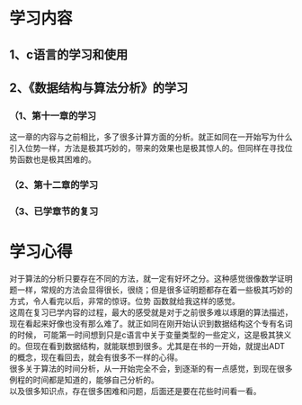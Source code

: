 # 学习内容
## 1、c语言的学习和使用
## 2、《数据结构与算法分析》的学习
### （1、第十一章的学习
这一章的内容与之前相比，多了很多计算方面的分析。就正如同在一开始写为什么引入位势一样，方法是极其巧妙的，带来的效果也是极其惊人的。但同样在寻找位势函数也是极其困难的。
### （2、第十二章的学习
### （3、已学章节的复习
# 学习心得
对于算法的分析只要存在不同的方法，就一定有好坏之分。这种感觉很像数学证明题一样，常规的方法会显得很长，很绕；但是很多证明题都存在着一些极其巧妙的方式，令人看完以后，非常的惊讶。位势
函数就给我这样的感觉。<br>
这周在复习已学内容的过程，最大的感受就是对于之前很多难以琢磨的算法描述，现在看起来好像也没有那么难了。就正如同在刚开始认识到数据结构这个专有名词的时候，
可能第一时间想到只是c语言中关于变量类型的一些定义，这是极其狭义的。但现在看到数据结构，就能联想到很多。尤其是在书的一开始，就提出ADT的概念，现在看回去，就会有很多不一样的心得。<br>
很多关于算法的时间分析，从一开始完全不会，到逐渐的有一点感觉，到现在很多例程的时间都是知道的，能够自己分析的。<br>
以及很多知识点，存在很多困难和问题，后面还是要在花些时间看一看。
